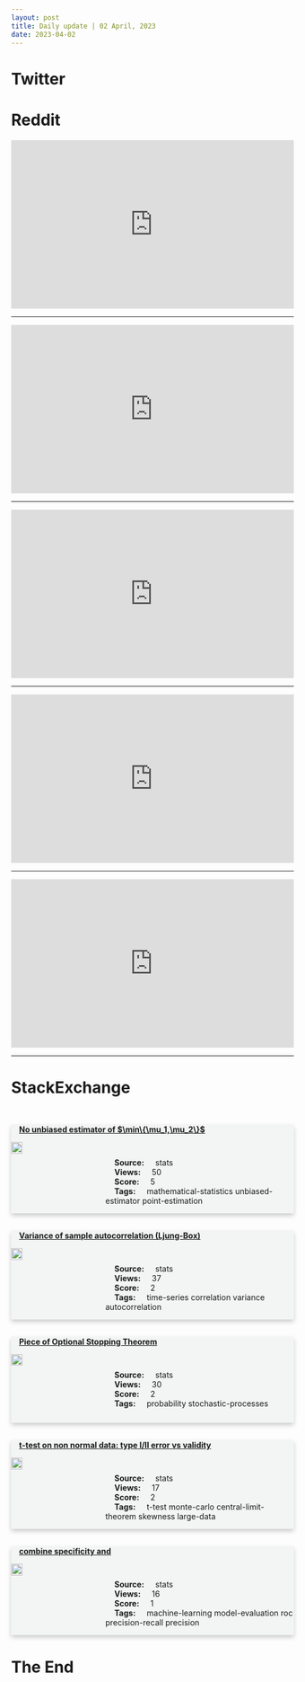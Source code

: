 ```yaml
---
layout: post
title: Daily update | 02 April, 2023
date: 2023-04-02
---
```


<script async src="https://platform.twitter.com/widgets.js" charset="utf-8"></script>


<script src='https://storage.ko-fi.com/cdn/scripts/overlay-widget.js'></script>
<script>
  kofiWidgetOverlay.draw('themldojo', {
    'type': 'floating-chat',
    'floating-chat.donateButton.text': 'Support me',
    'floating-chat.donateButton.background-color': '#f45d22',
    'floating-chat.donateButton.text-color': '#fff'
  });
</script>

# Twitter 

<blockquote class="twitter-tweet"><a href="https://twitter.com/RealJamesWoods/status/1642240031837528064"></a></blockquote>

<blockquote class="twitter-tweet"><a href="https://twitter.com/thesherylralph/status/1642164638648520706"></a></blockquote>

<blockquote class="twitter-tweet"><a href="https://twitter.com/svpino/status/1642134739250483200"></a></blockquote>

<blockquote class="twitter-tweet"><a href="https://twitter.com/mattrickard/status/1642103968313626624"></a></blockquote>

<blockquote class="twitter-tweet"><a href="https://twitter.com/gp_pulipaka/status/1642201668992266243"></a></blockquote>

<blockquote class="twitter-tweet"><a href="https://twitter.com/ylecun/status/1641970549935964165"></a></blockquote>

<blockquote class="twitter-tweet"><a href="https://twitter.com/ylecun/status/1642205736678637572"></a></blockquote>

<blockquote class="twitter-tweet"><a href="https://twitter.com/ylecun/status/1642201963688239107"></a></blockquote>

<blockquote class="twitter-tweet"><a href="https://twitter.com/ylecun/status/1642026963320619008"></a></blockquote>

<blockquote class="twitter-tweet"><a href="https://twitter.com/ylecun/status/1642206111464927239"></a></blockquote>

# Reddit 

<iframe id="reddit-embed" src="https://www.redditmedia.com/r/MachineLearning/comments/128lo83/r_p_i_generated_a_30kutterance_dataset_by_making?ref_source=embed&amp;ref=share&amp;embed=true" sandbox="allow-scripts allow-same-origin allow-popups" style="border: none;" height="300" width="100%" scrolling="yes"></iframe>
<hr style="width:100%;text-align:left;margin-left:0">
<iframe id="reddit-embed" src="https://www.redditmedia.com/r/MachineLearning/comments/128s80d/d_pov_youre_browsing_through_the_coco_dataset_at?ref_source=embed&amp;ref=share&amp;embed=true" sandbox="allow-scripts allow-same-origin allow-popups" style="border: none;" height="300" width="100%" scrolling="yes"></iframe>
<hr style="width:100%;text-align:left;margin-left:0">
<iframe id="reddit-embed" src="https://www.redditmedia.com/r/datascience/comments/128966f/is_your_manager_learning_from_you?ref_source=embed&amp;ref=share&amp;embed=true" sandbox="allow-scripts allow-same-origin allow-popups" style="border: none;" height="300" width="100%" scrolling="yes"></iframe>
<hr style="width:100%;text-align:left;margin-left:0">
<iframe id="reddit-embed" src="https://www.redditmedia.com/r/MachineLearning/comments/128vri6/r_nvidia_bundlesdf_neural_6dof_tracking_and_3d?ref_source=embed&amp;ref=share&amp;embed=true" sandbox="allow-scripts allow-same-origin allow-popups" style="border: none;" height="300" width="100%" scrolling="yes"></iframe>
<hr style="width:100%;text-align:left;margin-left:0">
<iframe id="reddit-embed" src="https://www.redditmedia.com/r/dataengineering/comments/1289p1k/which_data_jargon_or_concept_did_you_have_a_hard?ref_source=embed&amp;ref=share&amp;embed=true" sandbox="allow-scripts allow-same-origin allow-popups" style="border: none;" height="300" width="100%" scrolling="yes"></iframe>
<hr style="width:100%;text-align:left;margin-left:0">

<style>
.card {
box-shadow: 0 4px 8px 0 rgba(0,0,0,0.2);
transition: 0.3s;
width: 100%;
background-color: #F3F4F4;
}
p{
    margin-left:  3em;
    padding-top: 1em;
}
.part2{
    display: grid;
    grid-template-columns: 1fr 3fr;
}
h4{
    margin: 1em;
}

.card:hover {
box-shadow: 0 8px 16px 0 rgba(0,0,0,0.2);
}
b {
padding: 2px 16px;
}
</style>
  
# StackExchange 


  <br>
  <div class="card">
  <h4><a href='https://stats.stackexchange.com/questions/611452/no-unbiased-estimator-of-min-mu-1-mu-2'>No unbiased estimator of $\min\{\mu_1,\mu_2\}$</a></h4> 
  <div class="part2">
      <img src="https://cdn.sstatic.net/Sites/stats/Img/apple-touch-icon@2.png?v=344f57aa10cc" alt="Img missing!" style="width:40%">
      <p><b>Source:</b> stats<br><b>Views:</b> 50<br><b>Score:</b> 5<br><b>Tags:</b> <span class="badge badge-dark">mathematical-statistics</span> <span class="badge badge-dark">unbiased-estimator</span> <span class="badge badge-dark">point-estimation</span></p> 
  </div>
  </div>
      
  <br>
  <div class="card">
  <h4><a href='https://stats.stackexchange.com/questions/611460/variance-of-sample-autocorrelation-ljung-box'>Variance of sample autocorrelation (Ljung-Box)</a></h4> 
  <div class="part2">
      <img src="https://cdn.sstatic.net/Sites/stats/Img/apple-touch-icon@2.png?v=344f57aa10cc" alt="Img missing!" style="width:40%">
      <p><b>Source:</b> stats<br><b>Views:</b> 37<br><b>Score:</b> 2<br><b>Tags:</b> <span class="badge badge-dark">time-series</span> <span class="badge badge-dark">correlation</span> <span class="badge badge-dark">variance</span> <span class="badge badge-dark">autocorrelation</span></p> 
  </div>
  </div>
      
  <br>
  <div class="card">
  <h4><a href='https://stats.stackexchange.com/questions/611503/piece-of-optional-stopping-theorem'>Piece of Optional Stopping Theorem</a></h4> 
  <div class="part2">
      <img src="https://cdn.sstatic.net/Sites/stats/Img/apple-touch-icon@2.png?v=344f57aa10cc" alt="Img missing!" style="width:40%">
      <p><b>Source:</b> stats<br><b>Views:</b> 30<br><b>Score:</b> 2<br><b>Tags:</b> <span class="badge badge-dark">probability</span> <span class="badge badge-dark">stochastic-processes</span></p> 
  </div>
  </div>
      
  <br>
  <div class="card">
  <h4><a href='https://stats.stackexchange.com/questions/611447/t-test-on-non-normal-data-type-i-ii-error-vs-validity'>t-test on non normal data: type I/II error vs validity</a></h4> 
  <div class="part2">
      <img src="https://cdn.sstatic.net/Sites/stats/Img/apple-touch-icon@2.png?v=344f57aa10cc" alt="Img missing!" style="width:40%">
      <p><b>Source:</b> stats<br><b>Views:</b> 17<br><b>Score:</b> 2<br><b>Tags:</b> <span class="badge badge-dark">t-test</span> <span class="badge badge-dark">monte-carlo</span> <span class="badge badge-dark">central-limit-theorem</span> <span class="badge badge-dark">skewness</span> <span class="badge badge-dark">large-data</span></p> 
  </div>
  </div>
      
  <br>
  <div class="card">
  <h4><a href='https://stats.stackexchange.com/questions/611473/combine-specificity-and'>combine specificity and</a></h4> 
  <div class="part2">
      <img src="https://cdn.sstatic.net/Sites/stats/Img/apple-touch-icon@2.png?v=344f57aa10cc" alt="Img missing!" style="width:40%">
      <p><b>Source:</b> stats<br><b>Views:</b> 16<br><b>Score:</b> 1<br><b>Tags:</b> <span class="badge badge-dark">machine-learning</span> <span class="badge badge-dark">model-evaluation</span> <span class="badge badge-dark">roc</span> <span class="badge badge-dark">precision-recall</span> <span class="badge badge-dark">precision</span></p> 
  </div>
  </div>
      
# The End